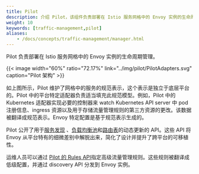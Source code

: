 ```yaml
---
title: Pilot
description: 介绍 Pilot，该组件负责部署在 Istio 服务网格中的 Envoy 实例的生命周期管理。
weight: 10
keywords: [traffic-management,pilot]
aliases:
    - /docs/concepts/traffic-management/manager.html
---
```


Pilot 负责部署在 Istio 服务网格中的 Envoy 实例的生命周期管理。

{{< image width="60%" ratio="72.17%"
    link="../img/pilot/PilotAdapters.svg"
    caption="Pilot 架构"
    >}}

如上图所示，Pilot 维护了网格中的服务的规范表示，这个表示是独立于底层平台的。Pilot 中的平台特定适配器负责适当填充此规范模型。例如，Pilot 中的 Kubernetes 适配器实现必要的控制器来 watch Kubernetes API server 中 pod 注册信息、ingress 资源以及用于存储流量管理规则的第三方资源的更改。该数据被翻译成规范表示。Envoy 特定配置是基于规范表示生成的。

Pilot 公开了用于[服务发现](https://envoyproxy.github.io/envoy/configuration/cluster_manager/sds_api.html) 、[负载均衡池](https://envoyproxy.github.io/envoy/configuration/cluster_manager/cds.html)和[路由表](https://envoyproxy.github.io/envoy/configuration/http_conn_man/rds.html)的动态更新的 API。这些 API 将 Envoy 从平台特有的细微差别中解脱出来，简化了设计并提升了跨平台的可移植性。

运维人员可以通过 [Pilot 的 Rules API](/docs/reference/config/istio.routing.v1alpha1/)指定高级流量管理规则。这些规则被翻译成低级配置，并通过 discovery API 分发到 Envoy 实例。